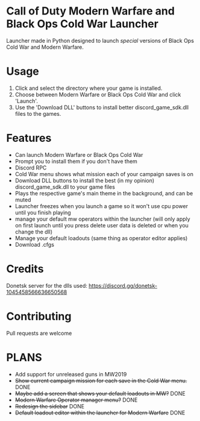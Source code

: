 # Call of Duty Modern Warfare and Black Ops Cold War Launcher
Launcher made in Python designed to launch *special* versions of Black Ops Cold War and Modern Warfare.

# Usage

1. Click and select the directory where your game is installed.
2. Choose between Modern Warfare or Black Ops Cold War and click 'Launch'.
3. Use the 'Download DLL' buttons to install better discord_game_sdk.dll files to the games.

# Features
- Can launch Modern Warfare or Black Ops Cold War
- Prompt you to install them if you don't have them
- Discord RPC
- Cold War menu shows what mission each of your campaign saves is on
- Download DLL buttons to install the best (in my opinion) discord_game_sdk.dll to your game files
- Plays the respective game's main theme in the background, and can be muted
- Launcher freezes when you launch a game so it won't use cpu power until you finish playing
- manage your default mw operators within the launcher (will only apply on first launch until you press delete user data is deleted or when you change the dll)
- Manage your default loadouts (same thing as operator editor applies)
- Download .cfgs

# Credits
Donetsk server for the dlls used: https://discord.gg/donetsk-1045458566636650568

# Contributing
Pull requests are welcome

# PLANS

- Add support for unreleased guns in MW2019
- ~~Show current campaign mission for each save in the Cold War menu.~~ DONE
- ~~Maybe add a screen that shows your default loadouts in MW?~~ DONE
- ~~Modern Warfare Operator manager menu?~~ DONE
- ~~Redesign the sidebar~~ DONE
- ~~Default loadout editor within the launcher for Modern Warfare~~ DONE
